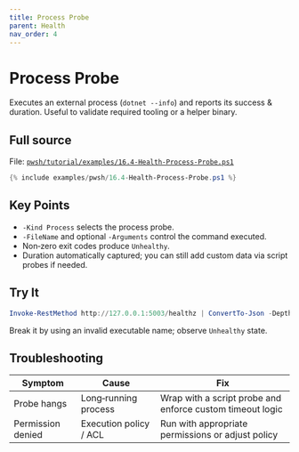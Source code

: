 ```yaml
---
title: Process Probe
parent: Health
nav_order: 4
---
```


# Process Probe

Executes an external process (`dotnet --info`) and reports its success & duration. Useful to validate required tooling or a helper binary.

## Full source

File: [`pwsh/tutorial/examples/16.4-Health-Process-Probe.ps1`][16.4-Health-Process-Probe.ps1]

```powershell
{% include examples/pwsh/16.4-Health-Process-Probe.ps1 %}
```

## Key Points

- `-Kind Process` selects the process probe.
- `-FileName` and optional `-Arguments` control the command executed.
- Non‑zero exit codes produce `Unhealthy`.
- Duration automatically captured; you can still add custom data via script probes if needed.

## Try It

```powershell
Invoke-RestMethod http://127.0.0.1:5003/healthz | ConvertTo-Json -Depth 4
```

Break it by using an invalid executable name; observe `Unhealthy` state.

## Troubleshooting

| Symptom | Cause | Fix |
|---------|-------|-----|
| Probe hangs | Long‑running process | Wrap with a script probe and enforce custom timeout logic |
| Permission denied | Execution policy / ACL | Run with appropriate permissions or adjust policy |

[16.4-Health-Process-Probe.ps1]: /pwsh/tutorial/examples/16.4-Health-Process-Probe.ps1

